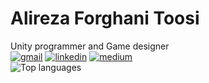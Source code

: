 # Alireza Forghani Toosi
 Unity programmer and Game designer <br />
[![gmail](https://img.shields.io/static/v1?style=flat-square&logo=gmail&label=&message=alirezaft98&labelColor=313131&color=313131)](mailto:alirezaft98@gamil.com)
 [![linkedin](https://img.shields.io/badge/-@alirezaft-313131?style=flat-square&labelColor=313131&logo=LinkedIn&color=313131)](https://www.linkedin.com/in/alirezaft/)
 [![medium](https://img.shields.io/static/v1?style=flat-square&logo=medium&label=&message=alirezaft98&labelColor=313131&color=313131)](https://alirezaft98.medium.com)
 <br />
 ![Top languages](https://github-readme-stats.vercel.app/api/top-langs/?username=alirezaft&layout=compact)
 
 

